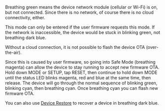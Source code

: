 Breathing green means the device network module (cellular or Wi-Fi) is on, but not connected. Since there is no network, of course there is no cloud connectivity, either.

This mode can only be entered if the user firmware requests this mode. If the network is inaccessible, the device would be stuck in blinking green, not breathing dark blue.

Without a cloud connection, it is not possible to flash the device OTA (over-the-air).

Since this is caused by user firmware, so going into Safe Mode (breathing magenta) can allow the device to stay running to accept new firmware OTA. Hold down MODE or SETUP, tap RESET, then continue to hold down MODE until the status LED blinks magenta, red and blue at the same time, then release. The device will go through the normal sequence of blinking green, blinking cyan, then breathing cyan. Once breathing cyan you can flash new firmware OTA.

You can also use [Device Restore](/tools/device-restore/device-restore-usb/) to recover a device in breathing dark blue.
